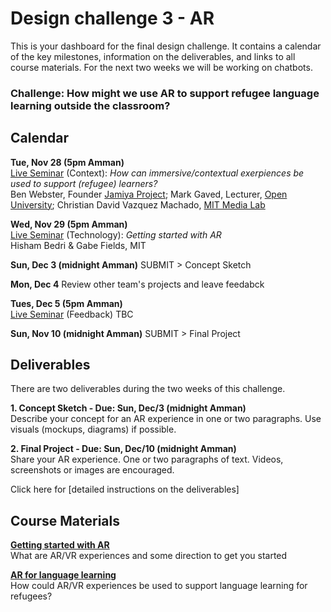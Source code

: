 # Design challenge 3 - AR

This is your dashboard for the final design challenge. It contains a calendar of the key milestones, information on the deliverables, and links to all course materials. For the next two weeks we will be working on chatbots. 

### Challenge: How might we use AR to support refugee language learning outside the classroom? 

## Calendar

**Tue, Nov 28 (5pm Amman)**  
[Live Seminar](https://unhangout.media.mit.edu/event/rla/) (Context): *How can immersive/contextual exerpiences be used to support (refugee) learners?*  
Ben Webster, Founder [Jamiya Project](https://www.jamiya.org/); Mark Gaved, Lecturer, [Open University](https://iet.open.ac.uk/people/mark.gaved); Christian David Vazquez Machado, [MIT Media Lab](https://www.media.mit.edu/people/cdvm/overview/)

**Wed, Nov 29 (5pm Amman)**  
[Live Seminar](https://unhangout.media.mit.edu/event/rla/) (Technology): *Getting started with AR*  
Hisham Bedri & Gabe Fields, MIT 

**Sun, Dec 3 (midnight Amman)**
SUBMIT > Concept Sketch

**Mon, Dec 4**
Review other team's projects and leave feedabck 

**Tues, Dec 5 (5pm Amman)**  
[Live Seminar](https://unhangout.media.mit.edu/event/rla/) (Feedback)
TBC

**Sun, Nov 10 (midnight Amman)**
SUBMIT > Final Project

## Deliverables 

There are two deliverables during the two weeks of this challenge. 

**1. Concept Sketch - Due: Sun, Dec/3 (midnight Amman)**  
Describe your concept for an AR experience in one or two paragraphs. Use visuals (mockups, diagrams) if possible. 

**2. Final Project - Due: Sun, Dec/10 (midnight Amman)**  
Share your AR experience. One or two paragraphs of text. Videos, screenshots or images are encouraged. 

Click here for [detailed instructions on the deliverables]

## Course Materials

**[Getting started with AR](LINK)**<br>
What are AR/VR experiences and some direction to get you started

**[AR for language learning](LINK)**<br>
How could AR/VR experiences be used to support language learning for refugees? 
